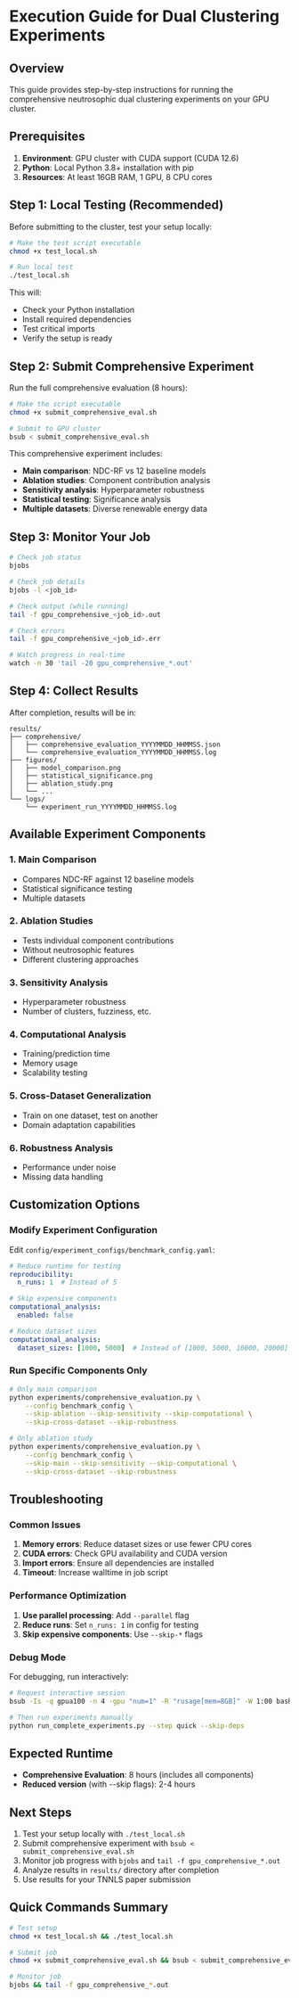 # Execution Guide for Dual Clustering Experiments

## Overview

This guide provides step-by-step instructions for running the comprehensive neutrosophic dual clustering experiments on your GPU cluster.

## Prerequisites

1. **Environment**: GPU cluster with CUDA support (CUDA 12.6)
2. **Python**: Local Python 3.8+ installation with pip
3. **Resources**: At least 16GB RAM, 1 GPU, 8 CPU cores

## Step 1: Local Testing (Recommended)

Before submitting to the cluster, test your setup locally:

```bash
# Make the test script executable
chmod +x test_local.sh

# Run local test
./test_local.sh
```

This will:
- Check your Python installation
- Install required dependencies
- Test critical imports
- Verify the setup is ready

## Step 2: Submit Comprehensive Experiment

Run the full comprehensive evaluation (8 hours):

```bash
# Make the script executable
chmod +x submit_comprehensive_eval.sh

# Submit to GPU cluster
bsub < submit_comprehensive_eval.sh
```

This comprehensive experiment includes:
- **Main comparison**: NDC-RF vs 12 baseline models
- **Ablation studies**: Component contribution analysis
- **Sensitivity analysis**: Hyperparameter robustness
- **Statistical testing**: Significance analysis
- **Multiple datasets**: Diverse renewable energy data

## Step 3: Monitor Your Job

```bash
# Check job status
bjobs

# Check job details
bjobs -l <job_id>

# Check output (while running)
tail -f gpu_comprehensive_<job_id>.out

# Check errors
tail -f gpu_comprehensive_<job_id>.err

# Watch progress in real-time
watch -n 30 'tail -20 gpu_comprehensive_*.out'
```

## Step 4: Collect Results

After completion, results will be in:

```
results/
├── comprehensive/
│   ├── comprehensive_evaluation_YYYYMMDD_HHMMSS.json
│   └── comprehensive_evaluation_YYYYMMDD_HHMMSS.log
├── figures/
│   ├── model_comparison.png
│   ├── statistical_significance.png
│   ├── ablation_study.png
│   └── ...
└── logs/
    └── experiment_run_YYYYMMDD_HHMMSS.log
```

## Available Experiment Components

### 1. Main Comparison
- Compares NDC-RF against 12 baseline models
- Statistical significance testing
- Multiple datasets

### 2. Ablation Studies
- Tests individual component contributions
- Without neutrosophic features
- Different clustering approaches

### 3. Sensitivity Analysis
- Hyperparameter robustness
- Number of clusters, fuzziness, etc.

### 4. Computational Analysis
- Training/prediction time
- Memory usage
- Scalability testing

### 5. Cross-Dataset Generalization
- Train on one dataset, test on another
- Domain adaptation capabilities

### 6. Robustness Analysis
- Performance under noise
- Missing data handling

## Customization Options

### Modify Experiment Configuration

Edit `config/experiment_configs/benchmark_config.yaml`:

```yaml
# Reduce runtime for testing
reproducibility:
  n_runs: 1  # Instead of 5

# Skip expensive components
computational_analysis:
  enabled: false

# Reduce dataset sizes
computational_analysis:
  dataset_sizes: [1000, 5000]  # Instead of [1000, 5000, 10000, 20000]
```

### Run Specific Components Only

```bash
# Only main comparison
python experiments/comprehensive_evaluation.py \
    --config benchmark_config \
    --skip-ablation --skip-sensitivity --skip-computational \
    --skip-cross-dataset --skip-robustness

# Only ablation study
python experiments/comprehensive_evaluation.py \
    --config benchmark_config \
    --skip-main --skip-sensitivity --skip-computational \
    --skip-cross-dataset --skip-robustness
```

## Troubleshooting

### Common Issues

1. **Memory errors**: Reduce dataset sizes or use fewer CPU cores
2. **CUDA errors**: Check GPU availability and CUDA version
3. **Import errors**: Ensure all dependencies are installed
4. **Timeout**: Increase walltime in job script

### Performance Optimization

1. **Use parallel processing**: Add `--parallel` flag
2. **Reduce runs**: Set `n_runs: 1` in config for testing
3. **Skip expensive components**: Use `--skip-*` flags

### Debug Mode

For debugging, run interactively:

```bash
# Request interactive session
bsub -Is -q gpua100 -n 4 -gpu "num=1" -R "rusage[mem=8GB]" -W 1:00 bash

# Then run experiments manually
python run_complete_experiments.py --step quick --skip-deps
```

## Expected Runtime

- **Comprehensive Evaluation**: 8 hours (includes all components)
- **Reduced version** (with --skip flags): 2-4 hours

## Next Steps

1. Test your setup locally with `./test_local.sh`
2. Submit comprehensive experiment with `bsub < submit_comprehensive_eval.sh`
3. Monitor job progress with `bjobs` and `tail -f gpu_comprehensive_*.out`
4. Analyze results in `results/` directory after completion
5. Use results for your TNNLS paper submission

## Quick Commands Summary

```bash
# Test setup
chmod +x test_local.sh && ./test_local.sh

# Submit job
chmod +x submit_comprehensive_eval.sh && bsub < submit_comprehensive_eval.sh

# Monitor job
bjobs && tail -f gpu_comprehensive_*.out
```
